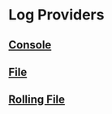 # Log Providers

## [Console](docs/Console.md)



## [File](docs/File.md)



## [Rolling File](docs/RollingFile.md)


